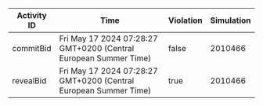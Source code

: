 | Activity ID | Time | Violation | Simulation |
| --- | --- | --- | --- |
| commitBid | Fri May 17 2024 07:28:27 GMT+0200 (Central European Summer Time) | false | 2010466 |
| revealBid | Fri May 17 2024 07:28:27 GMT+0200 (Central European Summer Time) | true | 2010466 |